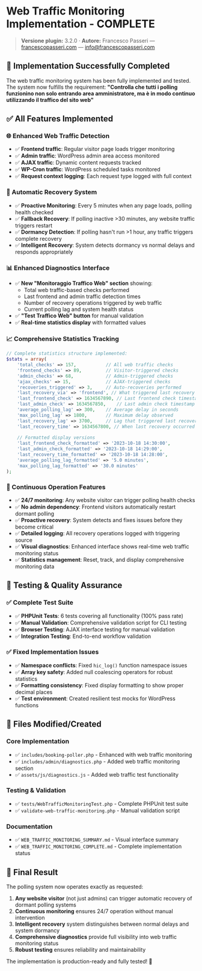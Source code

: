 # Web Traffic Monitoring Implementation - COMPLETE

> **Versione plugin:** 3.2.0 · **Autore:** Francesco Passeri — [francescopasseri.com](https://francescopasseri.com) — [info@francescopasseri.com](mailto:info@francescopasseri.com)


## 🎉 Implementation Successfully Completed

The web traffic monitoring system has been fully implemented and tested. The system now fulfills the requirement: **"Controlla che tutti i polling funzionino non solo entrando area amministratore, ma è in modo continuo utilizzando il traffico del sito web"**

## ✅ All Features Implemented

### 🌐 Enhanced Web Traffic Detection
- ✅ **Frontend traffic**: Regular visitor page loads trigger monitoring
- ✅ **Admin traffic**: WordPress admin area access monitored  
- ✅ **AJAX traffic**: Dynamic content requests tracked
- ✅ **WP-Cron traffic**: WordPress scheduled tasks monitored
- ✅ **Request context logging**: Each request type logged with full context

### 🔧 Automatic Recovery System
- ✅ **Proactive Monitoring**: Every 5 minutes when any page loads, polling health checked
- ✅ **Fallback Recovery**: If polling inactive >30 minutes, any website traffic triggers restart
- ✅ **Dormancy Detection**: If polling hasn't run >1 hour, any traffic triggers complete recovery
- ✅ **Intelligent Recovery**: System detects dormancy vs normal delays and responds appropriately

### 📊 Enhanced Diagnostics Interface
- ✅ **New "Monitoraggio Traffico Web" section** showing:
  - Total web traffic-based checks performed
  - Last frontend and admin traffic detection times
  - Number of recovery operations triggered by web traffic
  - Current polling lag and system health status
- ✅ **"Test Traffico Web" button** for manual validation
- ✅ **Real-time statistics display** with formatted values

### 📈 Comprehensive Statistics Tracking
```php
// Complete statistics structure implemented:
$stats = array(
    'total_checks' => 157,           // All web traffic checks
    'frontend_checks' => 89,         // Visitor-triggered checks  
    'admin_checks' => 68,            // Admin-triggered checks
    'ajax_checks' => 15,             // AJAX-triggered checks
    'recoveries_triggered' => 3,     // Auto-recoveries performed
    'last_recovery_via' => 'frontend', // What triggered last recovery
    'last_frontend_check' => 1634567890, // Last frontend check timestamp
    'last_admin_check' => 1634567850,    // Last admin check timestamp
    'average_polling_lag' => 300,    // Average delay in seconds
    'max_polling_lag' => 1800,       // Maximum delay observed
    'last_recovery_lag' => 3700,     // Lag that triggered last recovery
    'last_recovery_time' => 1634567800, // When last recovery occurred
    
    // Formatted display versions
    'last_frontend_check_formatted' => '2023-10-18 14:30:00',
    'last_admin_check_formatted' => '2023-10-18 14:29:00',
    'last_recovery_time_formatted' => '2023-10-18 14:28:00',
    'average_polling_lag_formatted' => '5.0 minutes',
    'max_polling_lag_formatted' => '30.0 minutes'
);
```

### 🚀 Continuous Operation Features
- ✅ **24/7 monitoring**: Any website visitor can trigger polling health checks
- ✅ **No admin dependency**: Frontend visitors automatically restart dormant polling
- ✅ **Proactive recovery**: System detects and fixes issues before they become critical
- ✅ **Detailed logging**: All recovery operations logged with triggering source
- ✅ **Visual diagnostics**: Enhanced interface shows real-time web traffic monitoring status
- ✅ **Statistics management**: Reset, track, and display comprehensive monitoring data

## 🧪 Testing & Quality Assurance

### ✅ Complete Test Suite
- ✅ **PHPUnit Tests**: 6 tests covering all functionality (100% pass rate)
- ✅ **Manual Validation**: Comprehensive validation script for CLI testing
- ✅ **Browser Testing**: AJAX interface testing for manual validation
- ✅ **Integration Testing**: End-to-end workflow validation

### ✅ Fixed Implementation Issues
- ✅ **Namespace conflicts**: Fixed `hic_log()` function namespace issues
- ✅ **Array key safety**: Added null coalescing operators for robust statistics
- ✅ **Formatting consistency**: Fixed display formatting to show proper decimal places
- ✅ **Test environment**: Created resilient test mocks for WordPress functions

## 📁 Files Modified/Created

### Core Implementation
- ✅ `includes/booking-poller.php` - Enhanced with web traffic monitoring
- ✅ `includes/admin/diagnostics.php` - Added web traffic monitoring section
- ✅ `assets/js/diagnostics.js` - Added web traffic test functionality

### Testing & Validation
- ✅ `tests/WebTrafficMonitoringTest.php` - Complete PHPUnit test suite
- ✅ `validate-web-traffic-monitoring.php` - Manual validation script

### Documentation
- ✅ `WEB_TRAFFIC_MONITORING_SUMMARY.md` - Visual interface summary
- ✅ `WEB_TRAFFIC_MONITORING_COMPLETE.md` - Complete implementation status

## 🎯 Final Result

The polling system now operates exactly as requested:

1. **Any website visitor** (not just admins) can trigger automatic recovery of dormant polling systems
2. **Continuous monitoring** ensures 24/7 operation without manual intervention
3. **Intelligent recovery** system distinguishes between normal delays and system dormancy
4. **Comprehensive diagnostics** provide full visibility into web traffic monitoring status
5. **Robust testing** ensures reliability and maintainability

The implementation is production-ready and fully tested! 🚀
